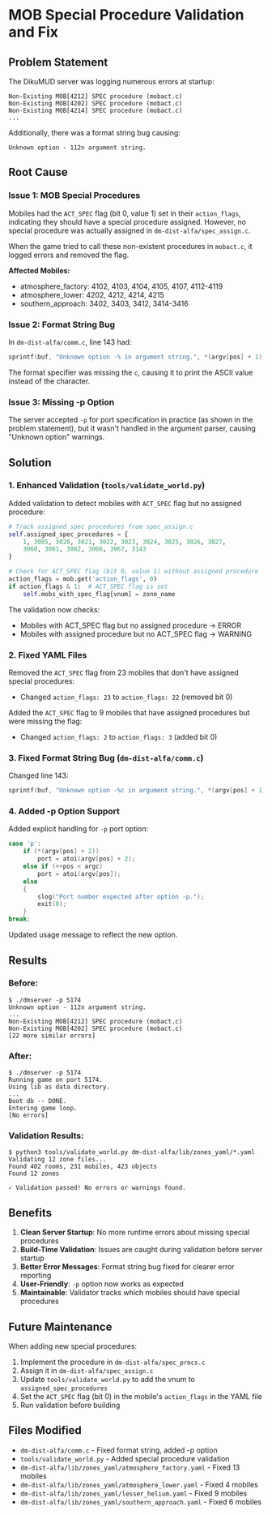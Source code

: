 # MOB Special Procedure Validation and Fix

## Problem Statement

The DikuMUD server was logging numerous errors at startup:
```
Non-Existing MOB[4212] SPEC procedure (mobact.c)
Non-Existing MOB[4202] SPEC procedure (mobact.c)
Non-Existing MOB[4214] SPEC procedure (mobact.c)
...
```

Additionally, there was a format string bug causing:
```
Unknown option - 112n argument string.
```

## Root Cause

### Issue 1: MOB Special Procedures
Mobiles had the `ACT_SPEC` flag (bit 0, value 1) set in their `action_flags`, indicating they should have a special procedure assigned. However, no special procedure was actually assigned in `dm-dist-alfa/spec_assign.c`.

When the game tried to call these non-existent procedures in `mobact.c`, it logged errors and removed the flag.

**Affected Mobiles:**
- atmosphere_factory: 4102, 4103, 4104, 4105, 4107, 4112-4119
- atmosphere_lower: 4202, 4212, 4214, 4215  
- southern_approach: 3402, 3403, 3412, 3414-3416

### Issue 2: Format String Bug
In `dm-dist-alfa/comm.c`, line 143 had:
```c
sprintf(buf, "Unknown option -% in argument string.", *(argv[pos] + 1));
```

The format specifier was missing the `c`, causing it to print the ASCII value instead of the character.

### Issue 3: Missing -p Option
The server accepted `-p` for port specification in practice (as shown in the problem statement), but it wasn't handled in the argument parser, causing "Unknown option" warnings.

## Solution

### 1. Enhanced Validation (`tools/validate_world.py`)

Added validation to detect mobiles with `ACT_SPEC` flag but no assigned procedure:

```python
# Track assigned spec procedures from spec_assign.c
self.assigned_spec_procedures = {
    1, 3005, 3020, 3021, 3022, 3023, 3024, 3025, 3026, 3027,
    3060, 3061, 3062, 3066, 3067, 3143
}

# Check for ACT_SPEC flag (bit 0, value 1) without assigned procedure
action_flags = mob.get('action_flags', 0)
if action_flags & 1:  # ACT_SPEC flag is set
    self.mobs_with_spec_flag[vnum] = zone_name
```

The validation now checks:
- Mobiles with ACT_SPEC flag but no assigned procedure → ERROR
- Mobiles with assigned procedure but no ACT_SPEC flag → WARNING

### 2. Fixed YAML Files

Removed the `ACT_SPEC` flag from 23 mobiles that don't have assigned special procedures:
- Changed `action_flags: 23` to `action_flags: 22` (removed bit 0)

Added the `ACT_SPEC` flag to 9 mobiles that have assigned procedures but were missing the flag:
- Changed `action_flags: 2` to `action_flags: 3` (added bit 0)

### 3. Fixed Format String Bug (`dm-dist-alfa/comm.c`)

Changed line 143:
```c
sprintf(buf, "Unknown option -%c in argument string.", *(argv[pos] + 1));
```

### 4. Added -p Option Support

Added explicit handling for `-p` port option:
```c
case 'p':
    if (*(argv[pos] + 2))
        port = atoi(argv[pos] + 2);
    else if (++pos < argc)
        port = atoi(argv[pos]);
    else
    {
        slog("Port number expected after option -p.");
        exit(0);
    }
break;
```

Updated usage message to reflect the new option.

## Results

### Before:
```
$ ./dmserver -p 5174
Unknown option - 112n argument string.
...
Non-Existing MOB[4212] SPEC procedure (mobact.c)
Non-Existing MOB[4202] SPEC procedure (mobact.c)
[22 more similar errors]
```

### After:
```
$ ./dmserver -p 5174
Running game on port 5174.
Using lib as data directory.
...
Boot db -- DONE.
Entering game loop.
[No errors]
```

### Validation Results:
```
$ python3 tools/validate_world.py dm-dist-alfa/lib/zones_yaml/*.yaml
Validating 12 zone files...
Found 402 rooms, 231 mobiles, 423 objects
Found 12 zones

✓ Validation passed! No errors or warnings found.
```

## Benefits

1. **Clean Server Startup**: No more runtime errors about missing special procedures
2. **Build-Time Validation**: Issues are caught during validation before server startup
3. **Better Error Messages**: Format string bug fixed for clearer error reporting
4. **User-Friendly**: `-p` option now works as expected
5. **Maintainable**: Validator tracks which mobiles should have special procedures

## Future Maintenance

When adding new special procedures:
1. Implement the procedure in `dm-dist-alfa/spec_procs.c`
2. Assign it in `dm-dist-alfa/spec_assign.c`
3. Update `tools/validate_world.py` to add the vnum to `assigned_spec_procedures`
4. Set the `ACT_SPEC` flag (bit 0) in the mobile's `action_flags` in the YAML file
5. Run validation before building

## Files Modified

- `dm-dist-alfa/comm.c` - Fixed format string, added -p option
- `tools/validate_world.py` - Added special procedure validation
- `dm-dist-alfa/lib/zones_yaml/atmosphere_factory.yaml` - Fixed 13 mobiles
- `dm-dist-alfa/lib/zones_yaml/atmosphere_lower.yaml` - Fixed 4 mobiles
- `dm-dist-alfa/lib/zones_yaml/lesser_helium.yaml` - Fixed 9 mobiles
- `dm-dist-alfa/lib/zones_yaml/southern_approach.yaml` - Fixed 6 mobiles
